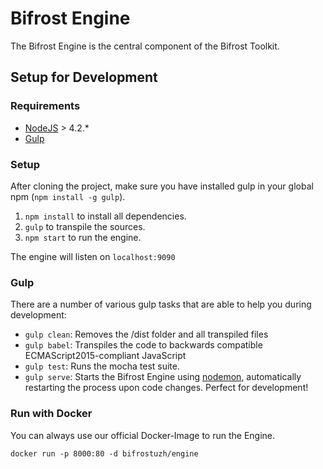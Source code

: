 # Bifrost Engine
The Bifrost Engine is the central component of the Bifrost Toolkit.

## Setup for Development
### Requirements
* [NodeJS](https://nodejs.org/en/) > 4.2.*
* [Gulp](http://gulpjs.com/)

### Setup
After cloning the project, make sure you have installed gulp in your global npm (`npm install -g gulp`).

1. `npm install` to install all dependencies.
3. `gulp` to transpile the sources.
2. `npm start` to run the engine.

The engine will listen on `localhost:9090`

### Gulp
There are a number of various gulp tasks that are able to help you during development:

* `gulp clean`: Removes the /dist folder and all transpiled files
* `gulp babel`: Transpiles the code to backwards compatible ECMAScript2015-compliant JavaScript
* `gulp test`: Runs the mocha test suite.
* `gulp serve`: Starts the Bifrost Engine using [nodemon](https://github.com/remy/nodemon), automatically restarting the process upon code changes. Perfect for development!

### Run with Docker
You can always use our official Docker-Image to run the Engine.

```
docker run -p 8000:80 -d bifrostuzh/engine
```